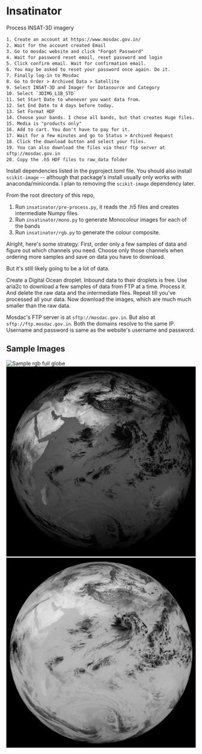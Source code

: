# Insatinator

Process INSAT-3D imagery
```
1. Create an account at https://www.mosdac.gov.in/
2. Wait for the account created Email
3. Go to mosdac website and click "Forgot Password"
4. Wait for password reset email, reset password and login
5. Click confirm email. Wait for confirmation email.
6. You may be asked to reset your password once again. Do it.
7. Finally log-in to Mosdac
8. Go to Order > Archived Data > Satellite
9. Select INSAT-3D and Imager for Datasource and Category
10. Select `3DIMG_L1B_STD`
11. Set Start Date to whenever you want data from.
12. Set End Date to 4 days before today.
13. Set Format HDF
14. Choose your bands. I chose all bands, but that creates Huge files.
15. Media is "products only"
16. Add to cart. You don't have to pay for it.
17. Wait for a few minutes and go to Status > Archived Request
18. Click the download button and select your files.
19. You can also download the files via their ftp server at sftp://mosdac.gov.in
20. Copy the .h5 HDF files to raw_data folder
```

Install dependencies listed in the pyproject.toml file. You should also install `scikit-image` -- although that package's install usually only works with anaconda/miniconda. I plan to removing the `scikit-image` dependency later.

From the root directory of this repo,

1. Run `insatinator/pre-process.py`, it reads the .h5 files and creates intermediate Numpy files.
2. Run `insatinator/mono.py` to generate Monocolour images for each of the bands
3. Run `insatinator/rgb.py` to generate the colour composite.



Alright, here's some strategy. First, order only a few samples of data and figure out which channels you need.
Choose only those channels when ordering more samples and save on data you have to download.

But it's still likely going to be a lot of data. 

Create a Digital Ocean droplet. Inbound data to their droplets is free.
Use aria2c to download a few samples of data from FTP at a time. Process it.
And delete the raw data and the intermediate files. Repeat till you've 
processed all your data. Now download the images, which are much much
smaller than the raw data.

Mosdac's FTP server is at `sftp://mosdac.gov.in`. 
But also at `sftp://ftp.mosdac.gov.in`. Both the
domains resolve to the same IP. Username and password
is same as the website's username and password.


## Sample Images

![Sample rgb full globe](sample_imagery/rgb.png)
![MIR Imager Radiance](sample_imagery/IMG_MIR_RADIANCE.png)
![TIR2 Imager Temperature](sample_imagery/IMG_TIR2_TEMP.png)